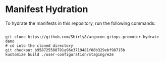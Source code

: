 
# Manifest Hydration

To hydrate the manifests in this repository, run the following commands:

```shell

git clone https://github.com/Shirly8/argocon-gitops-promoter-hydrate-demo
# cd into the cloned directory
git checkout b958725508791a96e3719481f80b329ebf98715b
kustomize build ./user-configuration/staging/e2e
```